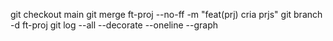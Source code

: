 git checkout main
git merge ft-proj --no-ff -m "feat(prj) cria prjs"
git branch -d ft-proj
git log --all --decorate --oneline --graph

